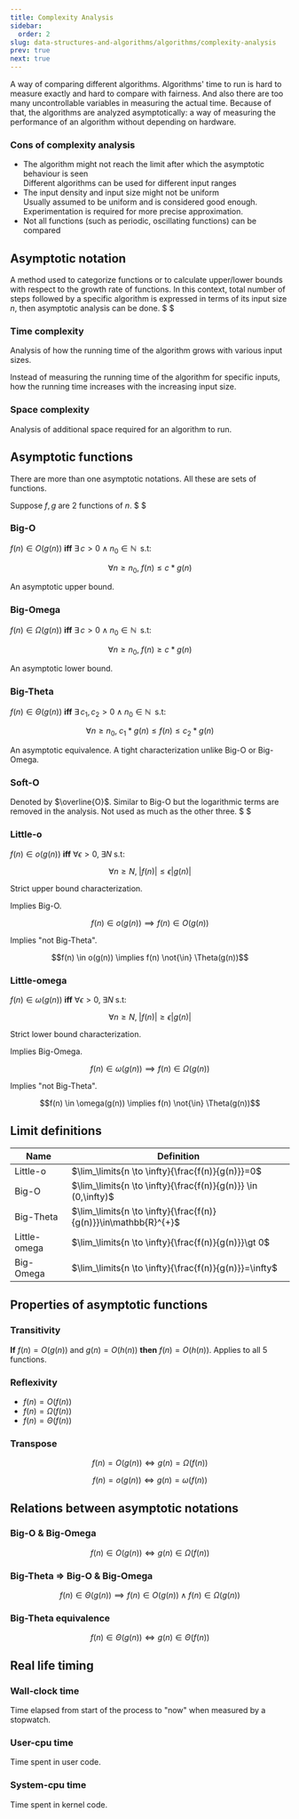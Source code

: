 ```yaml
---
title: Complexity Analysis
sidebar:
  order: 2
slug: data-structures-and-algorithms/algorithms/complexity-analysis
prev: true
next: true
---
```


A way of comparing different algorithms. Algorithms' time to run is hard to
measure exactly and hard to compare with fairness. And also there are too many
uncontrollable variables in measuring the actual time. Because of that, the
algorithms are analyzed asymptotically: a way of measuring the performance of an
algorithm without depending on hardware.

### Cons of complexity analysis

- The algorithm might not reach the limit after which the asymptotic behaviour
  is seen  
  Different algorithms can be used for different input ranges
- The input density and input size might not be uniform  
  Usually assumed to be uniform and is considered good enough. Experimentation
  is required for more precise approximation.
- Not all functions (such as periodic, oscillating functions) can be compared

## Asymptotic notation

A method used to categorize functions or to calculate upper/lower bounds with
respect to the growth rate of functions. In this context, total number of steps
followed by a specific algorithm is expressed in terms of its input size $n$,
then asymptotic analysis can be done. $ $

### Time complexity

Analysis of how the running time of the algorithm grows with various input
sizes.

Instead of measuring the running time of the algorithm for specific inputs, how
the running time increases with the increasing input size.

### Space complexity

Analysis of additional space required for an algorithm to run.

## Asymptotic functions

There are more than one asymptotic notations. All these are sets of functions.

Suppose $f,g$ are 2 functions of $n$. $ $

### Big-O

$f(n) \in O(g(n))$ **iff**
$\exists\, c \gt 0 \land  n_0 \in \mathbb{N}\;\; \text{s.t}$:

```math
\forall n \ge n_0,\; f(n) \le c* g(n)
```

An asymptotic upper bound.

### Big-Omega

$f(n) \in \Omega(g(n))$ **iff**
$\exists\, c \gt 0 \land  n_0 \in \mathbb{N}\;\; \text{s.t}$:

```math
\forall n \ge n_0,\; f(n) \ge c* g(n)
```

An asymptotic lower bound.

### Big-Theta

$f(n) \in \Theta(g(n))$ **iff**
$\exists\, c_1, c_2 \gt 0 \land  n_0 \in \mathbb{N}\;\; \text{s.t}$:

```math
\forall n \ge n_0,\; c_1 * g(n) \le f(n) \le c_2* g(n)
```

An asymptotic equivalence. A tight characterization unlike Big-O or Big-Omega.

### Soft-O

Denoted by $\overline{O}$. Similar to Big-O but the logarithmic terms are
removed in the analysis. Not used as much as the other three. $ $

### Little-o

$f(n) \in o(g(n))$ **iff** $\forall \epsilon \gt 0,\;\exists N\;\text{s.t}$:

```math
\forall n \ge N,\;|f(n)|\le\epsilon|g(n)|
```

Strict upper bound characterization.

Implies Big-O.

```math
f(n) \in o(g(n)) \implies f(n) \in O(g(n))
```

Implies "not Big-Theta".

```math
f(n) \in o(g(n)) \implies f(n) \not{\in} \Theta(g(n))
```

### Little-omega

$f(n) \in \omega(g(n))$ **iff**
$\forall \epsilon \gt 0,\;\exists N\;\text{s.t}$:

```math
\forall n \ge N,\;|f(n)|\ge\epsilon|g(n)|
```

Strict lower bound characterization.

Implies Big-Omega.

```math
f(n) \in \omega(g(n)) \implies f(n) \in \Omega(g(n))
```

Implies "not Big-Theta".

```math
f(n) \in \omega(g(n)) \implies f(n) \not{\in} \Theta(g(n))
```

## Limit definitions

| Name         | Definition                                                       |
| ------------ | ---------------------------------------------------------------- |
| Little-o     | $\lim_\limits{n \to \infty}{\frac{f(n)}{g(n)}}=0$                |
| Big-O        | $\lim_\limits{n \to \infty}{\frac{f(n)}{g(n)}} \in (0,\infty)$   |
| Big-Theta    | $\lim_\limits{n \to \infty}{\frac{f(n)}{g(n)}}\in\mathbb{R}^{+}$ |
| Little-omega | $\lim_\limits{n \to \infty}{\frac{f(n)}{g(n)}}\gt 0$             |
| Big-Omega    | $\lim_\limits{n \to \infty}{\frac{f(n)}{g(n)}}=\infty$           |

## Properties of asymptotic functions

### Transitivity

**If** $f(n) = O(g(n))$ and $g(n) = O(h(n))$ **then** $f(n) = O(h(n))$. Applies
to all 5 functions.

### Reflexivity

- $f(n) = O(f(n))$
- $f(n) = \Omega(f(n))$
- $f(n) = \Theta(f(n))$

### Transpose

```math
f(n) = O(g(n))
\iff
g(n) = \Omega(f(n))
```

```math
f(n) = o(g(n))
\iff
g(n) = \omega(f(n))

```

## Relations between asymptotic notations

### Big-O & Big-Omega

```math
f(n) \in O(g(n)) \iff g(n) \in \Omega(f(n))
```

### Big-Theta => Big-O & Big-Omega

```math
f(n) \in \Theta(g(n)) \implies
f(n) \in O(g(n)) \land
f(n) \in \Omega(g(n))
```

### Big-Theta equivalence

```math
f(n) \in \Theta(g(n)) \iff g(n) \in \Theta(f(n))
```

## Real life timing

### Wall-clock time

Time elapsed from start of the process to "now" when measured by a stopwatch.

### User-cpu time

Time spent in user code.

### System-cpu time

Time spent in kernel code.
